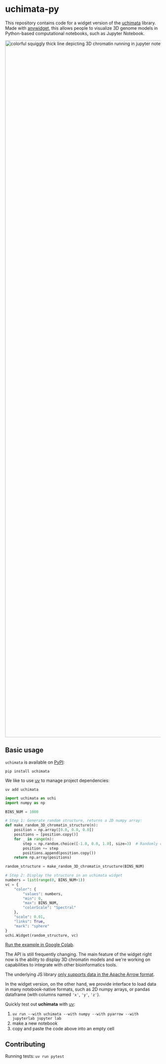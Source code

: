 # uchimata-py

This repository contains code for a widget version of the
[uchimata](https://github.com/dvdkouril/uchimata) library. Made with
[anywidget](https://github.com/manzt/anywidget), this allows people to
visualize 3D genome models in Python-based computational notebooks, such as
Jupyter Notebook.

<img width="2384" height="2250" alt="colorful squiggly thick line depicting 3D chromatin running in jupyter
notebook" src="https://github.com/user-attachments/assets/724f2a75-34a1-489e-abe8-f8167fdbd3cc" />


## Basic usage

`uchimata` is available on [PyPI](https://pypi.org/project/uchimata/):

```
pip install uchimata
```

We like to use [uv](https://docs.astral.sh/uv/) to manage project dependencies:

```
uv add uchimata
```

```python
import uchimata as uchi
import numpy as np

BINS_NUM = 1000

# Step 1: Generate random structure, returns a 2D numpy array:
def make_random_3D_chromatin_structure(n):
    position = np.array([0.0, 0.0, 0.0])
    positions = [position.copy()]
    for _ in range(n):
        step = np.random.choice([-1.0, 0.0, 1.0], size=3)  # Randomly choose to move left, right, up, down, forward, or backward
        position += step
        positions.append(position.copy())
    return np.array(positions)

random_structure = make_random_3D_chromatin_structure(BINS_NUM)

# Step 2: Display the structure in an uchimata widget
numbers = list(range(0, BINS_NUM+1))
vc = {
    "color": {
        "values": numbers,
        "min": 0,
        "max": BINS_NUM,
        "colorScale": "Spectral"
    }, 
    "scale": 0.01, 
    "links": True, 
    "mark": "sphere"
}
uchi.Widget(random_structure, vc)
```
[Run the example in Google
Colab](https://colab.research.google.com/drive/1EZh9HcGS3cgPF4C6eFyMm5iHGVGS4Cj_?usp=sharing).

The API is still frequently changing. The main feature of the widget right now
is the ability to display 3D chromatin models and we're working on capabilities
to integrate with other bioinformatics tools.

The underlying JS library [only supports data in the Apache Arrow
format](https://hms-dbmi.github.io/uchimata/why-arrow.html).

In the widget version, on the other hand, we provide interface to load data in
many notebook-native formats, such as 2D numpy arrays, or pandas dataframe
(with columns named `'x'`, `'y'`, `'z'`).

Quickly test out **uchimata** with [uv](https://docs.astral.sh/uv/):
1. `uv run --with uchimata --with numpy --with pyarrow --with jupyterlab
   jupyter lab`
2. make a new notebook
3. copy and paste the code above into an empty cell

## Contributing
Running tests:
`uv run pytest`
